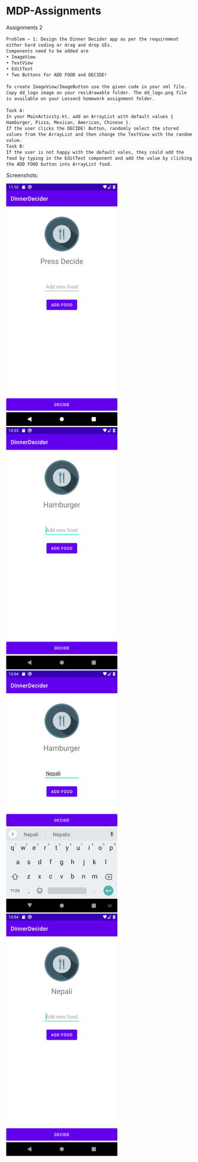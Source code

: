 # MDP-Assignments
Assignments 2

```
Problem – 1: Design the Dinner Decider app as per the requirement either hard coding or drag and drop UIs. 
Components need to be added are 
• ImageView
• TextView 
• EditText 
• Two Buttons for ADD FOOD and DECIDE!   

To create ImageView/ImageButton use the given code in your xml file. Copy dd_logo image on your res\drawable folder. The dd_logo.png file is available on your Lesson3 homework assignment folder.

Task A:
In your MainActivity.kt, add an ArrayList with default values { Hamburger, Pizza, Mexican, American, Chinese }.
If the user clicks the DECIDE! Button, randomly select the stored values from the ArrayList and then change the TextView with the random value.
Task B:
If the user is not happy with the default vales, they could add the food by typing in the EditText component and add the value by clicking the ADD FOOD button into ArrayList food.

```


Screenshots:

<p float="left">
  <img src="/1.png" width="300" alt="start" />
  <img src="/2.png" width="300" alt="decide button clicked" /> 
  <img src="/3.png" width="300" alt="add new food button clicked"/>
  <img src="/4.png" width="300" alt="decide button clicked"/>
</p>
